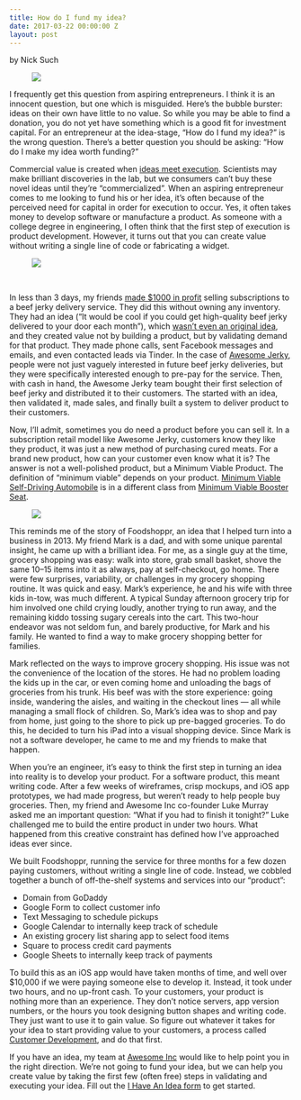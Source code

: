 ```yaml
---
title: How do I fund my idea?
date: 2017-03-22 00:00:00 Z
layout: post
---
```

 
<p>by Nick Such</p><figure data-orig-width="800" data-orig-height="339" class="tmblr-full"><img src="https://66.media.tumblr.com/87aa39e0336855b2b20db4954b407bc6/tumblr_inline_on7z8ff1Vg1spm8pc_540.png" data-orig-width="800" data-orig-height="339"/></figure><p>I frequently get this question from aspiring entrepreneurs. I think it is an innocent question, but one which is misguided. Here’s the bubble burster: ideas on their own have little to no value. So while you may be able to find a donation, you do not yet have something which is a good fit for investment capital. For an entrepreneur at the idea-stage, “How do I fund my idea?” is the wrong question. There’s a better question you should be asking: “How do I make my idea worth funding?”</p><p>Commercial value is created when <a href="https://sivers.org/multiply" target="_blank">ideas meet execution</a>. Scientists may make brilliant discoveries in the lab, but we consumers can’t buy these novel ideas until they’re “commercialized”. When an aspiring entrepreneur comes to me looking to fund his or her idea, it’s often because of the perceived need for capital in order for execution to occur. Yes, it often takes money to develop software or manufacture a product. As someone with a college degree in engineering, I often think that the first step of execution is product development. However, it turns out that you can create value without writing a single line of code or fabricating a widget.</p><figure class="tmblr-full" data-orig-height="400" data-orig-width="800"><img src="https://66.media.tumblr.com/5402bc0c484735ab0d4d782edd9036ce/tumblr_inline_on7za9Hazg1spm8pc_540.png" data-orig-height="400" data-orig-width="800"/></figure><p><br/></p><p>In less than 3 days, my friends <a href="http://blog.awesomeinc.org/post/68864642042/trying-to-be-like-noah-kaganand-succeeding-1k" target="_blank">made $1000 in profit</a> selling subscriptions to a beef jerky delivery service. They did this without owning any inventory. They had an idea (“It would be cool if you could get high-quality beef jerky delivered to your door each month”), which <a href="http://www.appsumo.com/sumo-jerky/" target="_blank">wasn’t even an original idea</a>, and they created value not by building a product, but by validating demand for that product. They made phone calls, sent Facebook messages and emails, and even contacted leads via Tinder. In the case of <a href="http://blog.awesomeinc.org/post/68864642042/trying-to-be-like-noah-kaganand-succeeding-1k" target="_blank">Awesome Jerky</a>, people were not just vaguely interested in future beef jerky deliveries, but they were specifically interested enough to pre-pay for the service. Then, with cash in hand, the Awesome Jerky team bought their first selection of beef jerky and distributed it to their customers. The started with an idea, then validated it, made sales, and finally built a system to deliver product to their customers.</p><p>Now, I’ll admit, sometimes you do need a product before you can sell it. In a subscription retail model like Awesome Jerky, customers know they like they product, it was just a new method of purchasing cured meats. For a brand new product, how can your customer even know what it is? The answer is not a well-polished product, but a Minimum Viable Product. The definition of “minimum viable” depends on your product. <a href="https://www.bloomberg.com/features/2015-george-hotz-self-driving-car/" target="_blank">Minimum Viable Self-Driving Automobile</a> is in a different class from <a href="http://www.footbridgemedia.com/wp-content/uploads/2016/11/instant-booster-seat_9-things-300x207.png" target="_blank">Minimum Viable Booster Seat</a>.</p><figure class="tmblr-full" data-orig-height="600" data-orig-width="800"><img src="https://66.media.tumblr.com/d961488c22949f7246919314e7d60105/tumblr_inline_on7zbugwCJ1spm8pc_540.png" data-orig-height="600" data-orig-width="800"/></figure><p>This reminds me of the story of Foodshoppr, an idea that I helped turn into a business in 2013. My friend Mark is a dad, and with some unique parental insight, he came up with a brilliant idea. For me, as a single guy at the time, grocery shopping was easy: walk into store, grab small basket, shove the same 10–15 items into it as always, pay at self-checkout, go home. There were few surprises, variability, or challenges in my grocery shopping routine. It was quick and easy. Mark’s experience, he and his wife with three kids in-tow, was much different. A typical Sunday afternoon grocery trip for him involved one child crying loudly, another trying to run away, and the remaining kiddo tossing sugary cereals into the cart. This two-hour endeavor was not seldom fun, and barely productive, for Mark and his family. He wanted to find a way to make grocery shopping better for families.</p><p>Mark reflected on the ways to improve grocery shopping. His issue was not the convenience of the location of the stores. He had no problem loading the kids up in the car, or even coming home and unloading the bags of groceries from his trunk. His beef was with the store experience: going inside, wandering the aisles, and waiting in the checkout lines — all while managing a small flock of children. So, Mark’s idea was to shop and pay from home, just going to the shore to pick up pre-bagged groceries. To do this, he decided to turn his iPad into a visual shopping device. Since Mark is not a software developer, he came to me and my friends to make that happen.</p><p>When you’re an engineer, it’s easy to think the first step in turning an idea into reality is to develop your product. For a software product, this meant writing code. After a few weeks of wireframes, crisp mockups, and iOS app prototypes, we had made progress, but weren’t ready to help people buy groceries. Then, my friend and Awesome Inc co-founder Luke Murray asked me an important question: “What if you had to finish it tonight?” Luke challenged me to build the entire product in under two hours. What happened from this creative constraint has defined how I’ve approached ideas ever since.</p><p>We built Foodshoppr, running the service for three months for a few dozen paying customers, without writing a single line of code. Instead, we cobbled together a bunch of off-the-shelf systems and services into our “product”:</p><ul><li>Domain from GoDaddy</li><li>Google Form to collect customer info</li><li>Text Messaging to schedule pickups</li><li>Google Calendar to internally keep track of schedule</li><li>An existing grocery list sharing app to select food items</li><li>Square to process credit card payments</li><li>Google Sheets to internally keep track of payments</li></ul><p>To build this as an iOS app would have taken months of time, and well over $10,000 if we were paying someone else to develop it. Instead, it took under two hours, and no up-front cash. To your customers, your product is nothing more than an experience. They don’t notice servers, app version numbers, or the hours you took designing button shapes and writing code. They just want to use it to gain value. So figure out whatever it takes for your idea to start providing value to your customers, a process called <a href="http://www.startuplessonslearned.com/2008/11/what-is-customer-development.html" target="_blank">Customer Development</a>, and do that first.</p><p>If you have an idea, my team at <a href="https://www.awesomeinc.org/" target="_blank">Awesome Inc</a> would like to help point you in the right direction. We’re not going to fund your idea, but we can help you create value by taking the first few (often free) steps in validating and executing your idea. Fill out the <a href="https://www.awesomeinc.org/for-entrepreneurs/#idea" target="_blank">I Have An Idea form</a> to get started.</p>
